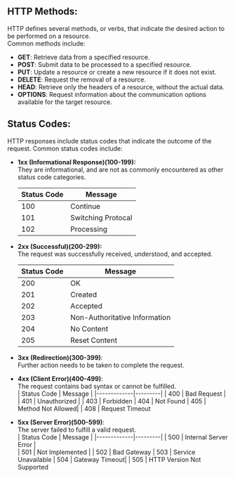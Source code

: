 ## HTTP Methods:

HTTP defines several methods, or verbs, that indicate the desired action to be performed on a resource.  
Common methods include:  
 - **GET**: Retrieve data from a specified resource.  
 - **POST**: Submit data to be processed to a specified resource.  
 - **PUT**: Update a resource or create a new resource if it does not exist.  
 - **DELETE**: Request the removal of a resource.  
 - **HEAD**: Retrieve only the headers of a resource, without the actual data.  
 - **OPTIONS**: Request information about the communication options available for the target resource.

## Status Codes:
HTTP responses include status codes that indicate the outcome of the request. Common status codes include:  
- **1xx (Informational Response)(100-199):**  
    They are informational, and are not as commonly encountered as other status code categories. 

    | Status Code | Message |  
    |-------------|---------|  
    |    100      | Continue|    
    |    101      | Switching Protocal        |    
    |    102         |     Processing    |  

 - **2xx (Successful)(200-299):**   
 The request was successfully received, understood, and accepted.

    | Status Code | Message |
    |-------------|---------|
    |    200      |  OK       |  
    |    201      |  Created  | 
    |    202      |  Accepted
    |    203      | Non-Authoritative Information
    |    204      |  No Content|
    |    205      |  Reset Content


 - **3xx (Redirection)(300-399)**:   
 Further action needs to be taken to complete the request.  
    
 - **4xx (Client Error)(400-499)**:   
 The request contains bad syntax or cannot be fulfilled.   
    | Status Code | Message |
    |-------------|---------|
    |    400      |  Bad Request      |  
    |    401      |  Unauthorized | 
    |    403      |  Forbidden
    |    404      | Not Found
    |    405     |  Method Not Allowed|
    |    408      |  Request Timeout
 - **5xx (Server Error)(500-599)**:  
 The server failed to fulfill a valid request.  
    | Status Code | Message |
    |-------------|---------|
    |    500      |  Internal Server Error     |  
    |    501      |  Not Implemented | 
    |    502      |  Bad Gateway
    |    503      | Service Unavailable
    |    504      | Gateway Timeout|
    |    505      |  HTTP Version Not Supported


